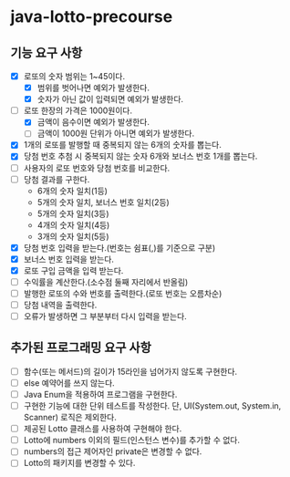 # java-lotto-precourse

## 기능 요구 사항
- [x] 로또의 숫자 범위는 1~45이다.
  - [x] 범위를 벗어나면 예외가 발생한다.
  - [x] 숫자가 아닌 값이 입력되면 예외가 발생한다.
- [ ] 로또 한장의 가격은 1000원이다.
  - [x] 금액이 음수이면 예외가 발생한다.
  - [ ] 금액이 1000원 단위가 아니면 예외가 발생한다.
- [x] 1개의 로또를 발행할 때 중복되지 않는 6개의 숫자를 뽑는다.
- [x] 당첨 번호 추첨 시 중복되지 않는 숫자 6개와 보너스 번호 1개를 뽑는다.
- [ ] 사용자의 로또 번호와 당첨 번호를 비교한다.
- [ ] 당첨 결과를 구한다.
  - 6개의 숫자 일치(1등)
  - 5개의 숫자 일치, 보너스 번호 일치(2등)
  - 5개의 숫자 일치(3등)
  - 4개의 숫자 일치(4등)
  - 3개의 숫자 일치(5등)
- [x] 당첨 번호 입력을 받는다.(번호는 쉼표(,)를 기준으로 구분)
- [x] 보너스 번호 입력을 받는다.
- [x] 로또 구입 금액을 입력 받는다.
- [ ] 수익률을 계산한다.(소수점 둘째 자리에서 반올림)
- [ ] 발행한 로또의 수와 번호를 출력한다.(로또 번호는 오름차순)
- [ ] 당첨 내역을 출력한다.
- [ ] 오류가 발생하면 그 부분부터 다시 입력을 받는다.

## 추가된 프로그래밍 요구 사항
- [ ] 함수(또는 메서드)의 길이가 15라인을 넘어가지 않도록 구현한다.
- [ ] else 예약어를 쓰지 않는다.
- [ ] Java Enum을 적용하여 프로그램을 구현한다.
- [ ] 구현한 기능에 대한 단위 테스트를 작성한다. 단, UI(System.out, System.in, Scanner) 로직은 제외한다.
- [ ] 제공된 Lotto 클래스를 사용하여 구현해야 한다.
- [ ] Lotto에 numbers 이외의 필드(인스턴스 변수)를 추가할 수 없다.
- [ ] numbers의 접근 제어자인 private은 변경할 수 없다.
- [ ] Lotto의 패키지를 변경할 수 있다.
